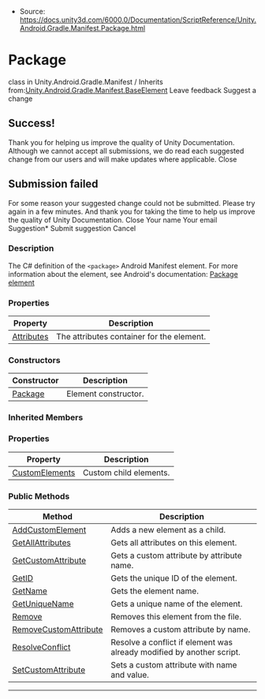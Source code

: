 * Source: https://docs.unity3d.com/6000.0/Documentation/ScriptReference/Unity.Android.Gradle.Manifest.Package.html

# Package
class in Unity.Android.Gradle.Manifest
/
Inherits from:[Unity.Android.Gradle.Manifest.BaseElement](https://docs.unity3d.com/6000.0/Documentation/ScriptReference/Unity.Android.Gradle.Manifest.BaseElement.html)
Leave feedback
Suggest a change
## Success!
Thank you for helping us improve the quality of Unity Documentation. Although we cannot accept all submissions, we do read each suggested change from our users and will make updates where applicable.
Close
## Submission failed
For some reason your suggested change could not be submitted. Please <a>try again</a> in a few minutes. And thank you for taking the time to help us improve the quality of Unity Documentation.
Close
Your name Your email Suggestion* Submit suggestion
Cancel
### Description
The C# definition of the ` <package> ` Android Manifest element.
For more information about the element, see Android's documentation: [Package element](https://developer.android.com/guide/topics/manifest/queries-element#package)
### Properties
Property | Description  
---|---  
[Attributes](https://docs.unity3d.com/6000.0/Documentation/ScriptReference/Unity.Android.Gradle.Manifest.Package.Attributes.html) | The attributes container for the <package> element.  
### Constructors
Constructor | Description  
---|---  
[Package](https://docs.unity3d.com/6000.0/Documentation/ScriptReference/Unity.Android.Gradle.Manifest.Package-ctor.html) | Element constructor.  
### Inherited Members
### Properties
Property | Description  
---|---  
[CustomElements](https://docs.unity3d.com/6000.0/Documentation/ScriptReference/Unity.Android.Gradle.Manifest.BaseElement.CustomElements.html) | Custom child elements.  
### Public Methods
Method | Description  
---|---  
[AddCustomElement](https://docs.unity3d.com/6000.0/Documentation/ScriptReference/Unity.Android.Gradle.Manifest.BaseElement.AddCustomElement.html) | Adds a new element as a child.  
[GetAllAttributes](https://docs.unity3d.com/6000.0/Documentation/ScriptReference/Unity.Android.Gradle.Manifest.BaseElement.GetAllAttributes.html) | Gets all attributes on this element.  
[GetCustomAttribute](https://docs.unity3d.com/6000.0/Documentation/ScriptReference/Unity.Android.Gradle.Manifest.BaseElement.GetCustomAttribute.html) | Gets a custom attribute by attribute name.  
[GetID](https://docs.unity3d.com/6000.0/Documentation/ScriptReference/Unity.Android.Gradle.Manifest.BaseElement.GetID.html) | Gets the unique ID of the element.  
[GetName](https://docs.unity3d.com/6000.0/Documentation/ScriptReference/Unity.Android.Gradle.Manifest.BaseElement.GetName.html) | Gets the element name.  
[GetUniqueName](https://docs.unity3d.com/6000.0/Documentation/ScriptReference/Unity.Android.Gradle.Manifest.BaseElement.GetUniqueName.html) | Gets a unique name of the element.  
[Remove](https://docs.unity3d.com/6000.0/Documentation/ScriptReference/Unity.Android.Gradle.Manifest.BaseElement.Remove.html) | Removes this element from the file.  
[RemoveCustomAttribute](https://docs.unity3d.com/6000.0/Documentation/ScriptReference/Unity.Android.Gradle.Manifest.BaseElement.RemoveCustomAttribute.html) | Removes a custom attribute by name.  
[ResolveConflict](https://docs.unity3d.com/6000.0/Documentation/ScriptReference/Unity.Android.Gradle.Manifest.BaseElement.ResolveConflict.html) | Resolve a conflict if element was already modified by another script.  
[SetCustomAttribute](https://docs.unity3d.com/6000.0/Documentation/ScriptReference/Unity.Android.Gradle.Manifest.BaseElement.SetCustomAttribute.html) | Sets a custom attribute with name and value.  
* * *

